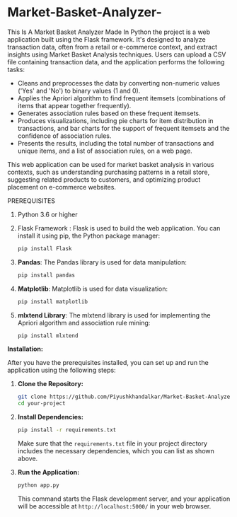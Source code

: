 # Market-Basket-Analyzer-
This Is A Market Basket Analyzer Made In Python the project is a web application built using the Flask framework. It's designed to analyze transaction data, often from a retail or e-commerce context, and extract insights using Market Basket Analysis techniques. Users can upload a CSV file containing transaction data, and the application performs the following tasks:

   - Cleans and preprocesses the data by converting non-numeric values ('Yes' and 'No') to binary values (1 and 0).
   - Applies the Apriori algorithm to find frequent itemsets (combinations of items that appear together frequently).
   - Generates association rules based on these frequent itemsets.
   - Produces visualizations, including pie charts for item distribution in transactions, and bar charts for the support of frequent itemsets and the confidence of association rules.
   - Presents the results, including the total number of transactions and unique items, and a list of association rules, on a web page.

This web application can be used for market basket analysis in various contexts, such as understanding purchasing patterns in a retail store, suggesting related products to customers, and optimizing product placement on e-commerce websites.

PREREQUISITES

1. Python 3.6 or higher

2. Flask Framework : Flask is used to build the web application. You can install it using pip, the Python package manager:

    ```bash
    pip install Flask
    ```

3. **Pandas**: The Pandas library is used for data manipulation:

    ```bash
    pip install pandas
    ```

4. **Matplotlib**: Matplotlib is used for data visualization:

    ```bash
    pip install matplotlib
    ```

5. **mlxtend Library**: The mlxtend library is used for implementing the Apriori algorithm and association rule mining:

    ```bash
    pip install mlxtend
    ```

**Installation:**

After you have the prerequisites installed, you can set up and run the application using the following steps:

1. **Clone the Repository:**

    ```bash
    git clone https://github.com/Piyushkhandalkar/Market-Basket-Analyzer-.git
    cd your-project
    ```

2. **Install Dependencies:**

    ```bash
    pip install -r requirements.txt
    ```

   Make sure that the `requirements.txt` file in your project directory includes the necessary dependencies, which you can list as shown above.

3. **Run the Application:**

    ```bash
    python app.py
    ```

   This command starts the Flask development server, and your application will be accessible at `http://localhost:5000/` in your web browser.

